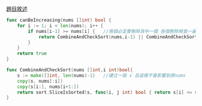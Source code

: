 [題目敘述](https://leetcode.cn/problems/remove-one-element-to-make-the-array-strictly-increasing/)

```go
func canBeIncreasing(nums []int) bool {
	for i := 1; i < len(nums); i++ {
		if nums[i-1] >= nums[i] {   //兩個必定要刪除其中一個 各個刪除檢查一遍就好
			return CombineAndCheckSort(nums,i-1) || CombineAndCheckSort(nums,i)
		}
	}
	return true
}

func CombineAndCheckSort(nums []int,i int)bool{
    s := make([]int, len(nums)-1)   //建立一個 s 且這樣不會影響到原nums
    copy(s, nums[:i])
    copy(s[i:], nums[i+1:])
    return sort.SliceIsSorted(s, func(i, j int) bool { return s[i] <= s[j] })   //檢查是否升序並傳回布林值
}

